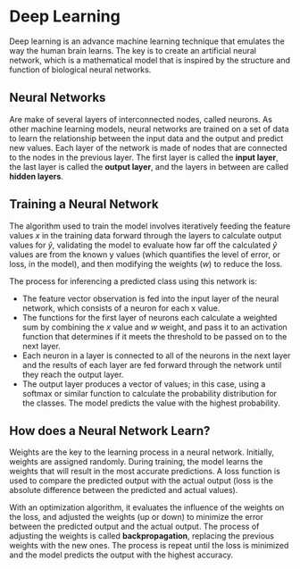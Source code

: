 # Deep Learning

Deep learning is an advance machine learning technique that emulates the way the
human brain learns. The key is to create an artificial neural network, which is
a mathematical model that is inspired by the structure and function of
biological neural networks.

## Neural Networks

Are make of several layers of interconnected nodes, called neurons. As other
machine learning models, neural networks are trained on a set of data to learn
the relationship between the input data and the output and predict new values.
Each layer of the network is made of nodes that are connected to the nodes in
the previous layer. The first layer is called the **input layer**, the last
layer is called the **output layer**, and the layers in between are called
**hidden layers**.

## Training a Neural Network

The algorithm used to train the model involves iteratively feeding the feature
values *x* in the training data forward through the layers to calculate output
values for *ŷ*, validating the model to evaluate how far off the calculated *ŷ*
values are from the known y values (which quantifies the level of error, or
loss, in the model), and then modifying the weights (*w*) to reduce the loss.

The process for inferencing a predicted class using this network is:

- The feature vector observation is fed into the input layer of the neural
  network, which consists of a neuron for each x value.
- The functions for the first layer of neurons each calculate a weighted sum by
  combining the *x* value and *w* weight, and pass it to an activation function
  that determines if it meets the threshold to be passed on to the next layer.
- Each neuron in a layer is connected to all of the neurons in the next layer
  and the results of each layer are fed forward through the network until they
  reach the output layer.
- The output layer produces a vector of values; in this case, using a softmax or
  similar function to calculate the probability distribution for the classes.
  The model predicts the value with the highest probability.

## How does a Neural Network Learn?

Weights are the key to the learning process in a neural network. Initially,
weights are assigned randomly. During training, the model learns the weights
that will result in the most accurate predictions. A loss function is used to
compare the predicted output with the actual output (loss is the absolute
difference between the predicted and actual values).

With an optimization algorithm, it evaluates the influence of the weights on the
loss, and adjusted the weights (up or down) to minimize the error between the
predicted output and the actual output. The process of adjusting the weights is
called **backpropagation**, replacing the previous weights with the new ones.
The process is repeat until the loss is minimized and the model predicts the
output with the highest accuracy.
